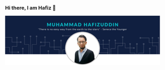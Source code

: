 ### Hi there, I am Hafiz 👋

![mypic](https://github.com/hafizrosnazri/hafizrosnazri/blob/master/mypic.png)


